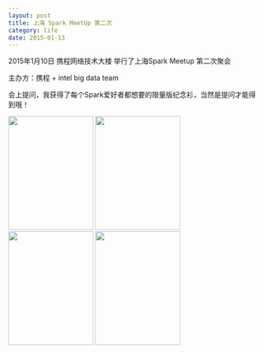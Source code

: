 ```yaml
---
layout: post
title: 上海 Spark MeetUp 第二次
category: life
date: 2015-01-13
---
```


2015年1月10日 携程网络技术大楼 举行了上海Spark Meetup 第二次聚会

主办方：携程 + intel big data team

会上提问，我获得了每个Spark爱好者都想要的限量版纪念衫，当然是提问才能得到哦！

<img style="width:172px;height:230px;" src="http://a1.qpic.cn/psb?/V14Xe88Z3oNG7m/CcNVAFxJKawKqq.J20SEGlghV*M7bqQDN907GVZ445M!/b/dDIsjeLhIgAA&bo=IAMrBLAEQAYFCNU!&rf=viewer_4"></img>
<img style="width:172px;height:230px;" src="http://a1.qpic.cn/psb?/V14Xe88Z3oNG7m/lKqF5SwOcQE82eNggiPa*ir18FZOAT90WjA5i3DUNSA!/b/dHpYJ.PoPwAA&bo=IAMrBLAEQAYFAN0!&rf=viewer_4" ></img>
<img style="width:172px;height:230px;" src="http://a3.qpic.cn/psb?/V14Xe88Z3oNG7m/9WdjT6p8AuWOhsJHgpzGuU.xWGnlmyyWetM58N8YfDM!/b/dFqaheLmIgAA&bo=IAMrBLAEQAYFAN0!&rf=viewer_4"></img>
<img style="width:172px;height:230px;" src="http://a1.qpic.cn/psb?/V14Xe88Z3oNG7m/quSK5variJ.mA62DDesp4zK.K7eNmjgoNpjfmJI8Spc!/b/dHDBH.PoPwAA&bo=IAMrBLAEQAYFAN0!&rf=viewer_4"></img>
